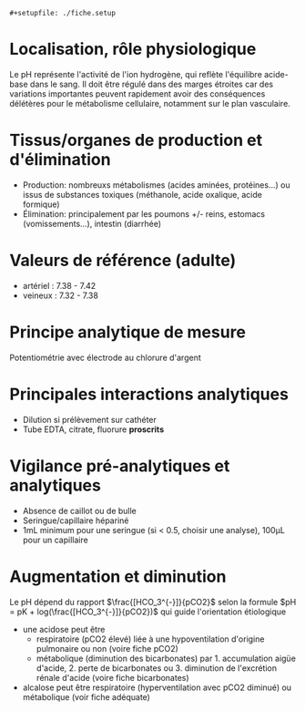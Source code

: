 ```{=org}
#+setupfile: ./fiche.setup
```
# Localisation, rôle physiologique

Le pH représente l'activité de l'ion hydrogène, qui reflète l'équilibre
acide-base dans le sang. Il doit être régulé dans des marges étroites
car des variations importantes peuvent rapidement avoir des conséquences
délétères pour le métabolisme cellulaire, notamment sur le plan
vasculaire.

# Tissus/organes de production et d\'élimination

-   Production: nombreuxs métabolismes (acides aminées, protéines...) ou
    issus de substances toxiques (méthanole, acide oxalique, acide
    formique)
-   Élimination: principalement par les poumons +/- reins, estomacs
    (vomissements...), intestin (diarrhée)

# Valeurs de référence (adulte)

-   artériel : 7.38 - 7.42
-   veineux : 7.32 - 7.38

# Principe analytique de mesure

Potentiométrie avec électrode au chlorure d'argent

# Principales interactions analytiques

-   Dilution si prélèvement sur cathéter
-   Tube EDTA, citrate, fluorure **proscrits**

# Vigilance pré-analytiques et analytiques

-   Absence de caillot ou de bulle
-   Seringue/capillaire hépariné
-   1mL minimum pour une seringue (si \< 0.5, choisir une analyse),
    100μL pour un capillaire

# Augmentation et diminution

Le pH dépend du rapport $\frac{[HCO_3^{-}]}{pCO2}$ selon la formule
$pH = pK + log(\frac{[HCO_3^{-}]}{pCO2})$ qui guide l'orientation
étiologique

-   une acidose peut être
    -   respiratoire (pCO2 élevé) liée à une hypoventilation d'origine
        pulmonaire ou non (voire fiche pCO2)
    -   métabolique (diminution des bicarbonates) par 1. accumulation
        aigüe d'acide, 2. perte de bicarbonates ou 3. diminution de
        l'excrétion rénale d'acide (voire fiche bicarbonates)
-   alcalose peut être respiratoire (hyperventilation avec pCO2 diminué)
    ou métabolique (voir fiche adéquate)
